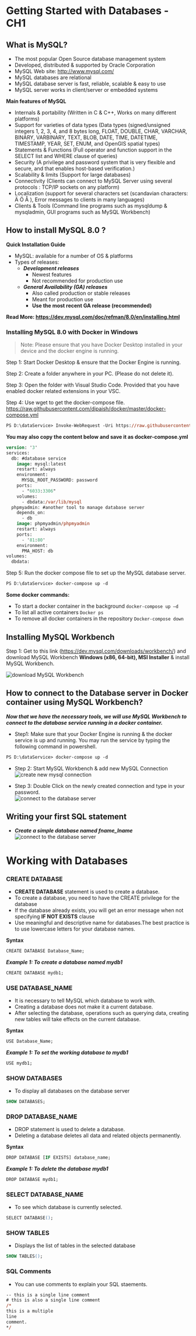 # Getting Started with Databases - CH1
## What is MySQL?
- The most popular Open Source database management system
- Developed, distributed & supported by Oracle Corporation
- MySQL Web site: http://www.mysql.com/
- MySQL databases are relational
- MySQL database server is fast, reliable, scalable & easy to use
- MySQL server works in client/server or embedded systems

**Main features of MySQL**
- Internals & portability  (Written in C & C++, Works on many different platforms) 
- Support for varieties of data types (Data types (signed/unsigned integers 1, 2, 3, 4, and 8 bytes long, FLOAT, DOUBLE, CHAR, VARCHAR, BINARY, VARBINARY, TEXT, BLOB, DATE, TIME, DATETIME, TIMESTAMP, YEAR, SET, ENUM, and OpenGIS spatial types)
- Statements & Functions (Full operator and function support in the  SELECT list and WHERE clause of queries)
- Security (A privilege and password system that is very flexible and secure, and that enables host-based verification.)
- Scalability & limits (Support for large databases) 
- Connectivity (Clients can connect to MySQL Server using several protocols : TCP/IP sockets on any platform)
- Localization (support for several characters set (scandavian characters: Ä Ö Å ), Error messages to clients in many languages)
- Clients & Tools (Command line programs such as mysqldump & mysqladmin, GUI programs such as MySQL Workbench)

## How to install MySQL 8.0 ?

**Quick Installation Guide**
- MySQL: available for a number of OS & platforms
- Types of releases:
    - ***Development releases***
        - Newest features
        - Not recommended for production use
    - ***General Availability (GA) releases***
        - Also called production or stable releases
        - Meant for production use
        - **Use the most recent GA release (recommended)**

**Read More: https://dev.mysql.com/doc/refman/8.0/en/installing.html**

### Installing MySQL 8.0 with Docker in Windows

> Note: Please ensure that you have Docker Desktop installed in your device and the docker engine is running. 

Step 1: Start Docker Desktop & ensure that the Docker Engine is running. 

Step 2: Create a folder anywhere in your PC. (Please do not delete it). 

Step 3: Open the folder with Visual Studio Code. Provided that you have enabled 
docker related extensions in your VSC. 

Step 4: Use wget to get the docker-compose file. https://raw.githubusercontent.com/dipaish/docker/master/docker-compose.yml 

```ps
PS D:\dataService> Invoke-WebRequest -Uri https://raw.githubusercontent.com/dipaish/docker/master/docker-compose.yml -OutFile docker-compose.yml
```
**You may also copy the content below and save it as docker-compose.yml**

```ps
version: '3'
services:
  db: #database service
    image: mysql:latest
    restart: always
    environment:
      MYSQL_ROOT_PASSWORD: password
    ports:
      - "6033:3306"
    volumes:
      - dbdata:/var/lib/mysql
  phpmyadmin: #another tool to manage database server
    depends_on:
      - db
    image: phpmyadmin/phpmyadmin
    restart: always
    ports:
      - '81:80'
    environment:
      PMA_HOST: db
volumes:
  dbdata:

```

Step 5: Run the docker compose file to set up the MySQL database server. 
```ps
PS D:\dataService> docker-compose up -d
```
**Some docker commands:**
- To start a docker container in the background `docker-compose up –d`
- To list all active containers 
`Docker ps`
- To remove all docker containers in the repository `Docker-compose down`


## Installing MySQL Workbench 
Step 1: Get to this link (https://dev.mysql.com/downloads/workbench/) and download MySQL Workbench **Windows (x86, 64-bit), MSI Installer** & install MySQL Workbench. 

![download MySQL Workbench](assets/images/wb1.png)

## How to connect to the Database server in Docker container using MySQL Workbench?

***Now that we have the necessary tools, we will use MySQL Workbench to connect to the database service running in a docker container.***

- Step1: Make sure that your Docker Engine is running & the docker service is up and running. You may run the service by typing the following command in powershell. 

```ps
PS D:\dataService> docker-compose up -d
```
- Step 2: Start MySQL Workbench & add new MySQL Connection
![create new mysql connection](assets/images/dc11.png)

- Step 3: Double Click on the newly created connection and type in your password.  
![connect to the database server](assets/images/dc33.png)

## Writing your first SQL statement
- ***Create a simple database named fname_lname***
![connect to the database server](assets/images/sqleditor.png)

# Working with Databases
### CREATE DATABASE
- **CREATE DATABASE** statement is used to create a database.
- To create a database, you need to have the CREATE privilege for the database
- If the database already exists, you will get an error message when not specifying  **IF NOT EXISTS** clause
- Use meaningful and descriptive name for databases.The best practice is to use lowercase letters for your database names.

**Syntax**
```ps
CREATE DATABASE Database_Name;
```
***Example 1: To create a database named mydb1***
```ps
CREATE DATABASE mydb1;
```
### USE DATABASE_NAME 
- It is necessary to tell MySQL which database to work with. 
- Creating a database does not make it a current database. 
- After selecting the database, operations such as querying data, creating new tables will take effects on the current database.

**Syntax**
```ps
USE Database_Name;
```
***Example 1: To set the working database to mydb1***
```ps
USE mydb1;
```
### SHOW DATABASES
- To display all databases on the database server 

```ps
SHOW DATABASES;
```

### DROP DATABASE_NAME
- DROP statement is used to delete a database. 
- Deleting a database deletes all data and related objects permanently.

**Syntax**

```ps
DROP DATABASE [IF EXISTS] database_name;
```
***Example 1: To delete the database mydb1***

```ps
DROP DATABASE mydb1;
```

### SELECT DATABASE_NAME
- To see which database is currently selected.

```ps
SELECT DATABASE();
```
### SHOW TABLES
- Displays the list of tables in the selected database

```ps
SHOW TABLES();
```
### SQL Comments
- You can use comments to explain your SQL staements. 
```ps
-- this is a single line comment
# this is also a single line comment 
/* 
this is a multiple
line 
comment.
*/
```